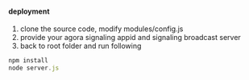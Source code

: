 
#### deployment

1. clone the source code, modify modules/config.js
2. provide your agora signaling appid and signaling broadcast server
3. back to root folder and run following

```javascript
npm install
node server.js
```
